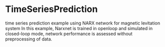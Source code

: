 # TimeSeriesPrediction
 time series prediction example using NARX network for magnetic levitation system 
In this example,  Narxnet is trained in openloop and simulated in closed-loop mode, network performance is assessed without preprocessing of data. 

